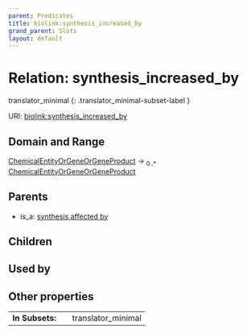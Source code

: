 ```yaml
---
parent: Predicates
title: biolink:synthesis_increased_by
grand_parent: Slots
layout: default
---
```


# Relation: synthesis_increased_by

translator_minimal
{: .translator_minimal-subset-label }




URI: [biolink:synthesis_increased_by](https://w3id.org/biolink/vocab/synthesis_increased_by)

## Domain and Range

[ChemicalEntityOrGeneOrGeneProduct](ChemicalEntityOrGeneOrGeneProduct.md) ->  <sub>0..\*</sub> [ChemicalEntityOrGeneOrGeneProduct](ChemicalEntityOrGeneOrGeneProduct.md)

## Parents

 *  is_a: [synthesis affected by](synthesis_affected_by.md)

## Children


## Used by


## Other properties

|  |  |  |
| --- | --- | --- |
| **In Subsets:** | | translator_minimal |


